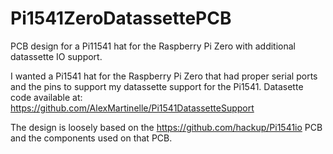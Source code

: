 # Pi1541ZeroDatassettePCB
PCB design for a Pi11541 hat for the Raspberry Pi Zero with additional datassette IO support.

I wanted a Pi1541 hat for the Raspberry Pi Zero that had proper serial ports
and the pins to support my datassette support for the Pi1541.
Datasette code available at: https://github.com/AlexMartinelle/Pi1541DatassetteSupport


The design is loosely based on the https://github.com/hackup/Pi1541io PCB and the components used on that PCB.
